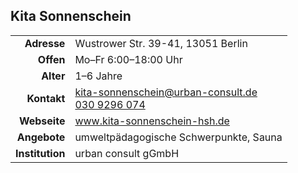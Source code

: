 ## Kita Sonnenschein

|||
-:|:-
**Adresse** | 		Wustrower Str. 39-41, 13051 Berlin
**Offen** | 		  Mo–Fr 6:00–18:00 Uhr
**Alter** | 		  1–6 Jahre
**Kontakt** | 		[kita-sonnenschein@urban-consult.de](mailto:kita-sonnenschein@urban-consult.de)<br><a href="tel:+49309296074">030 9296 074</a>
**Webseite** | 		<a class="external_link" target="_blank" href="http://www.kita-sonnenschein-hsh.de">www.kita-sonnenschein-hsh.de</a>
**Angebote** | 		umweltpädagogische Schwerpunkte, Sauna
**Institution** | urban consult gGmbH

<div id="gmap"></div>
<script>window.onload = showMap()</script>
